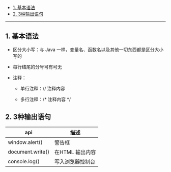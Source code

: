 - [1. 基本语法](#1-基本语法)
- [2. 3种输出语句](#2-3种输出语句)

---
## 1. 基本语法
- 区分大小写：与 Java 一样，变量名、函数名以及其他一切东西都是区分大小写的

- 每行结尾的分号可有可无

- 注释：

  - 单行注释：// 注释内容

  - 多行注释：/* 注释内容 */

## 2. 3种输出语句

| api              | 描述             |
| ---------------- | ---------------- |
| window.alert()   | 警告框           |
| document.write() | 在HTML 输出内容  |
| console.log()    | 写入浏览器控制台 |

